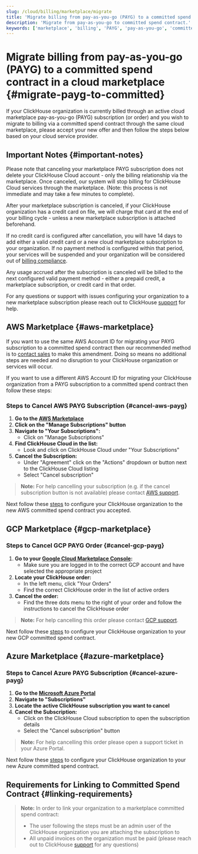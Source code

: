 ```yaml
---
slug: /cloud/billing/marketplace/migrate
title: 'Migrate billing from pay-as-you-go (PAYG) to a committed spend contract in a cloud marketplace'
description: 'Migrate from pay-as-you-go to committed spend contract.'
keywords: ['marketplace', 'billing', 'PAYG', 'pay-as-you-go', 'committed spend contract']
---
```


# Migrate billing from pay-as-you-go (PAYG) to a committed spend contract in a cloud marketplace {#migrate-payg-to-committed}

If your ClickHouse organization is currently billed through an active cloud marketplace pay-as-you-go (PAYG) subscription (or order) and you wish to migrate to billing via a committed spend contract through the same cloud marketplace, please accept your new offer and then follow the steps below based on your cloud service provider.

## Important Notes {#important-notes}

Please note that canceling your marketplace PAYG subscription does not delete your ClickHouse Cloud account - only the billing relationship via the marketplace. Once canceled, our system will stop billing for ClickHouse Cloud services through the marketplace. (Note: this process is not immediate and may take a few minutes to complete).

After your marketplace subscription is canceled, if your ClickHouse organization has a credit card on file, we will charge that card at the end of your billing cycle - unless a new marketplace subscription is attached beforehand.

If no credit card is configured after cancellation, you will have 14 days to add either a valid credit card or a new cloud marketplace subscription to your organization. If no payment method is configured within that period, your services will be suspended and your organization will be considered out of [billing compliance](/manage/clickhouse-cloud-billing-compliance).

Any usage accrued after the subscription is canceled will be billed to the next configured valid payment method - either a prepaid credit, a marketplace subscription, or credit card in that order.

For any questions or support with issues configuring your organization to a new marketplace subscription please reach out to ClickHouse [support](https://clickhouse.com/support/program) for help.

## AWS Marketplace {#aws-marketplace}

If you want to use the same AWS Account ID for migrating your PAYG subscription to a committed spend contract then our recommended method is to [contact sales](https://clickhouse.com/company/contact) to make this amendment. Doing so means no additional steps are needed and no disruption to your ClickHouse organization or services will occur.

If you want to use a different AWS Account ID for migrating your ClickHouse organization from a PAYG subscription to a committed spend contract then follow these steps:

### Steps to Cancel AWS PAYG Subscription {#cancel-aws-payg}

1. **Go to the [AWS Marketplace](https://us-east-1.console.aws.amazon.com/marketplace)**
2. **Click on the "Manage Subscriptions" button**
3. **Navigate to "Your Subscriptions":**
   - Click on "Manage Subscriptions"
4. **Find ClickHouse Cloud in the list:**
   - Look and click on ClickHouse Cloud under "Your Subscriptions"
5. **Cancel the Subscription:**
   - Under "Agreement" click on the "Actions" dropdown or button next to the ClickHouse Cloud listing
   - Select "Cancel subscription"

> **Note:** For help cancelling your subscription (e.g. if the cancel subscription button is not available) please contact [AWS support](https://support.console.aws.amazon.com/support/home#/).

Next follow these [steps](/cloud/billing/marketplace/aws-marketplace-committed-contract) to configure your ClickHouse organization to the new AWS committed spend contract you accepted.

## GCP Marketplace {#gcp-marketplace}

### Steps to Cancel GCP PAYG Order {#cancel-gcp-payg}

1. **Go to your [Google Cloud Marketplace Console](https://console.cloud.google.com/marketplace):**
   - Make sure you are logged in to the correct GCP account and have selected the appropriate project
2. **Locate your ClickHouse order:**
   - In the left menu, click "Your Orders"
   - Find the correct ClickHouse order in the list of active orders
3. **Cancel the order:**
   - Find the three dots menu to the right of your order and follow the instructions to cancel the ClickHouse order

> **Note:** For help cancelling this order please contact [GCP support](https://cloud.google.com/support/docs/get-billing-support).

Next follow these [steps](/cloud/billing/marketplace/gcp-marketplace-committed-contract) to configure your ClickHouse organization to your new GCP committed spend contract.

## Azure Marketplace {#azure-marketplace}

### Steps to Cancel Azure PAYG Subscription {#cancel-azure-payg}

1. **Go to the [Microsoft Azure Portal](http://portal.azure.com)**
2. **Navigate to "Subscriptions"**
3. **Locate the active ClickHouse subscription you want to cancel**
4. **Cancel the Subscription:**
   - Click on the ClickHouse Cloud subscription to open the subscription details
   - Select the "Cancel subscription" button

> **Note:** For help cancelling this order please open a support ticket in your Azure Portal.

Next follow these [steps](/cloud/billing/marketplace/azure-marketplace-committed-contract) to configure your ClickHouse organization to your new Azure committed spend contract.

## Requirements for Linking to Committed Spend Contract {#linking-requirements}

> **Note:** In order to link your organization to a marketplace committed spend contract:
> - The user following the steps must be an admin user of the ClickHouse organization you are attaching the subscription to
> - All unpaid invoices on the organization must be paid (please reach out to ClickHouse [support](https://clickhouse.com/support/program) for any questions)